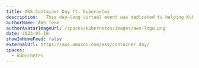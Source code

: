 ```yaml
---
title: AWS Container Day ft. Kubernetes
description:   This day-long virtual event was dedicated to helping Kubernetes practitioners optimize their workloads and reduce their Ops burden. Catch up with recordings of all the sessions here.
authorName: AWS Team
authorAvatarImageUrl: /spaces/kubernetes/images/aws-logo.png
date: 2023-05-18
showInHomeFeed: false
externalUrl: https://aws.amazon.com/eks/container_day/
spaces:
  - kubernetes
---
```

